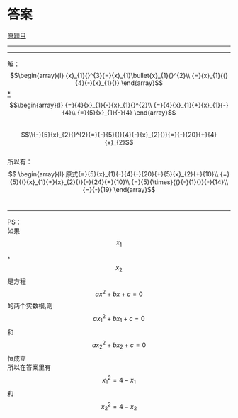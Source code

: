 # 答案
[原题目](http://m.txdylyh.ml/questions/2017-8-6-1)<br>

---

---
解：<br>
$$\begin{array}{l}
{x}_{1}{}^{3}{=}{x}_{1}\bullet{x}_{1}{}^{2}\\
{=}{x}_{1}{(}{4}{-}{x}_{1}{)}
\end{array}$$ [*](#explain)<br>
$$\begin{array}{l}
{=}{4}{x}_{1}{-}{x}_{1}{}^{2}\\ 
{=}{4}{x}_{1}{+}{x}_{1}{-}{4}\\
{=}{5}{x}_{1}{-}{4}
\end{array}$$<br>
$$\\{-}{5}{x}_{2}{}^{2}{=}{-}{5}{(}{4}{-}{x}_{2}{)}{=}{-}{20}{+}{4}{x}_{2}$$<br>
所以有：<br>
$$
\begin{array}{l}
原式{=}{5}{x}_{1}{-}{4}{-}{20}{+}{5}{x}_{2}{+}{10}\\
{=}{5}{(}{x}_{1}{+}{x}_{2}{)}{-}{24}{+}{10}\\
{=}{5}{\times}{(}{-}{1}{)}{-}{14}\\
{=}{-}{19}
\end{array}$$<br>

---
PS：<br>
<span id="explain">
  如果$${x}_{1}$$，$${x}_{2}$$是方程$${a}{x}^{2}{+}{b}{x}{+}{c}{=}{0}$$的两个实数根,则$${a}{x}_{1}{}^{2}{+}{b}{x}_{1}{+}{c}{=}{0}$$和$${a}{x}_{2}{}^{2}{+}{b}{x}_{2}{+}{c}{=}{0}$$恒成立<br>
  所以在答案里有$${x}_{1}{}^{2}{=}{4}{-}{x}_{1}$$和$${x}_{2}{}^{2}{=}{4}{-}{x}_{2}$$<br>
</span>
